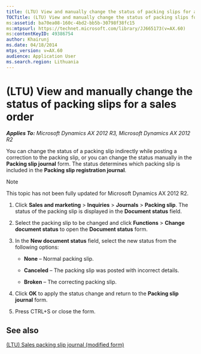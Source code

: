 ```yaml
---
title: (LTU) View and manually change the status of packing slips for a sales order
TOCTitle: (LTU) View and manually change the status of packing slips for a sales order
ms:assetid: ba70ea08-160c-4bd2-bb5b-30798f38fc15
ms:mtpsurl: https://technet.microsoft.com/library/JJ665173(v=AX.60)
ms:contentKeyID: 49386754
author: Khairunj
ms.date: 04/18/2014
mtps_version: v=AX.60
audience: Application User
ms.search.region: Lithuania
---
```


# (LTU) View and manually change the status of packing slips for a sales order 


_**Applies To:** Microsoft Dynamics AX 2012 R3, Microsoft Dynamics AX 2012 R2_

You can change the status of a packing slip indirectly while posting a correction to the packing slip, or you can change the status manually in the **Packing slip journal** form. The status determines which packing slip is included in the **Packing slip registration journal**.


> [!NOTE]
> <P>This topic has not been fully updated for Microsoft Dynamics AX 2012 R2.</P>



1.  Click **Sales and marketing** \> **Inquiries** \> **Journals** \> **Packing slip**. The status of the packing slip is displayed in the **Document status** field.

2.  Select the packing slip to be changed and click **Functions** \> **Change document status** to open the **Document status** form.

3.  In the **New document status** field, select the new status from the following options:
    
      - **None** – Normal packing slip.
    
      - **Canceled** – The packing slip was posted with incorrect details.
    
      - **Broken** – The correcting packing slip.

4.  Click **OK** to apply the status change and return to the **Packing slip journal** form.

5.  Press CTRL+S or close the form.

## See also

[(LTU) Sales packing slip journal (modified form)](https://technet.microsoft.com/library/jj665063\(v=ax.60\))

  



